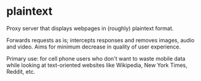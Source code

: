 # plaintext
Proxy server that displays webpages in (roughly) plaintext format.

Forwards requests as is; intercepts responses and removes images, audio and video. Aims for minimum decrease in quality of user experience.

Primary use: for cell phone users who don't want to waste mobile data while looking at text-oriented websites like Wikipedia, New York Times, Reddit, etc.